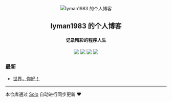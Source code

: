 <p align="center"><img alt="lyman1983 的个人博客" src="https://static.b3log.org/images/brand/solo-32.png"></p><h2 align="center">
lyman1983 的个人博客
</h2>

<h4 align="center">记录精彩的程序人生</h4>
<p align="center"><a title="lyman1983 的个人博客" target="_blank" href="https://github.com/lyman1983/solo-blog"><img src="https://img.shields.io/github/last-commit/lyman1983/solo-blog.svg?style=flat-square&color=FF9900"></a>
<a title="GitHub repo size in bytes" target="_blank" href="https://github.com/lyman1983/solo-blog"><img src="https://img.shields.io/github/repo-size/lyman1983/solo-blog.svg?style=flat-square"></a>
<a title="Solo Version" target="_blank" href="https://github.com/b3log/solo/releases"><img src="https://img.shields.io/badge/solo-3.6.4-f1e05a.svg?style=flat-square&color=blueviolet"></a>
<a title="Hits" target="_blank" href="https://github.com/b3log/hits"><img src="https://hits.b3log.org/lyman1983/solo-blog.svg"></a></p>

### 最新

* [世界，你好！](http://blog.lyuzb.cn/hello-solo)



---

本仓库通过 [Solo](https://github.com/b3log/solo) 自动进行同步更新 ❤️ 